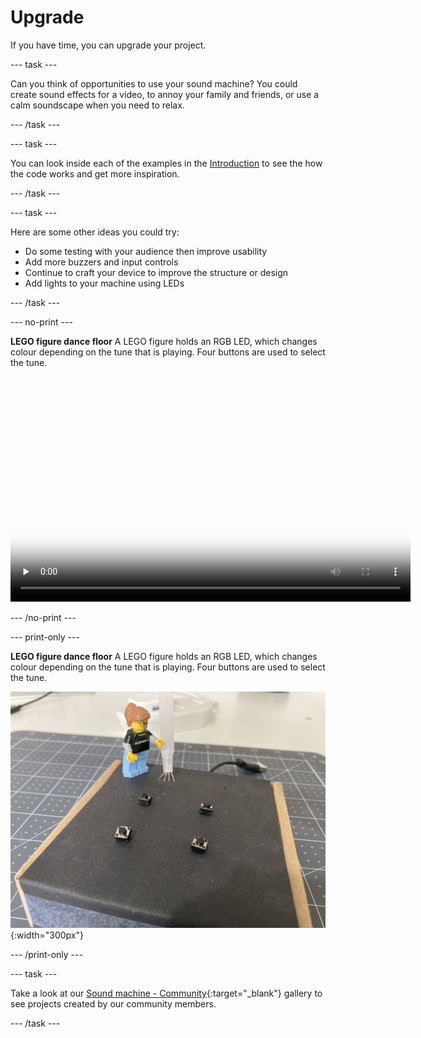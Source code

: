 # Upgrade

If you have time, you can upgrade your project.

--- task ---

Can you think of opportunities to use your sound machine? You could create sound effects for a video, to annoy your family and friends, or use a calm soundscape when you need to relax.

--- /task ---



--- task ---

You can look inside each of the examples in the [Introduction](.) to see the how the code works and get more inspiration.

--- /task ---

--- task ---

Here are some other ideas you could try:
+ Do some testing with your audience then improve usability
+ Add more buzzers and input controls
+ Continue to craft your device to improve the structure or design
+ Add lights to your machine using LEDs

--- /task ---

--- no-print ---

**LEGO figure dance floor** A LEGO figure holds an RGB LED, which changes colour depending on the tune that is playing. Four buttons are used to select the tune.

<video width="640" height="360" controls preload="none" poster="images/dancefloor-placeholder.png">
<source src="images/LEGO-dance-floor.mp4" type="video/mp4">
Your browser does not support WebM video, try FireFox or Chrome
</video>

--- /no-print ---

--- print-only ---

**LEGO figure dance floor** A LEGO figure holds an RGB LED, which changes colour depending on the tune that is playing. Four buttons are used to select the tune.

![A LEGO figure is standing on a box with four buttons.](images/LEGO-dance-floor.jpeg){:width="300px"}

--- /print-only ---

--- task ---

Take a look at our [Sound machine - Community](https://wke.lt/w/s/eMsc_S){:target="_blank"} gallery to see projects created by our community members.

--- /task ---

